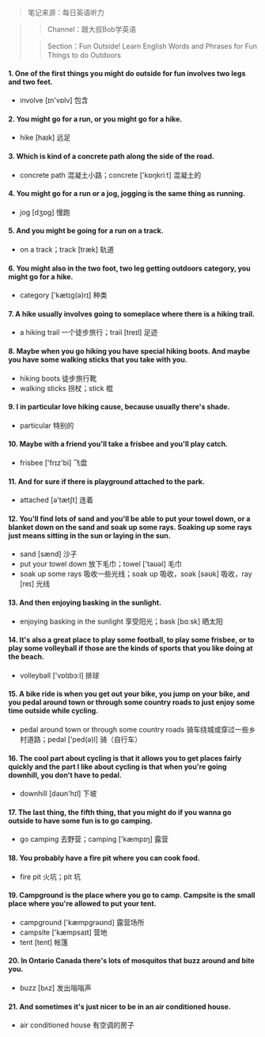 > 笔记来源：每日英语听力

> > Channel：跟大叔Bob学英语
>
> > Section：Fun Outside! Learn English Words and Phrases for Fun Things to do Outdoors

#### 1. One of the first things you might do outside for fun involves two legs and two feet.

- involve [ɪn'vɒlv] 包含

#### 2. You might go for a run, or you might go for a hike.

- hike [haɪk] 远足

#### 3. Which is kind of a concrete path along the side of the road.

- concrete path 混凝土小路；concrete ['kɒŋkriːt] 混凝土的

#### 4. You might go for a run or a jog, jogging is the same thing as running.

- jog [dʒɒg] 慢跑

#### 5. And you might be going for a run on a track.

- on a track；track [træk] 轨道

#### 6. You might also in the two foot, two leg getting outdoors category, you might go for a hike.

- category ['kætɪg(ə)rɪ] 种类

#### 7. A hike usually involves going to someplace where there is a hiking trail.

- a hiking trail 一个徒步旅行；trail [treɪl] 足迹

#### 8. Maybe when you go hiking you have special hiking boots. And maybe you have some walking sticks that you take with you.

- hiking boots 徒步旅行靴
- walking sticks 拐杖；stick 棍

#### 9. I in particular love hiking cause, because usually there's shade.

- particular 特别的

#### 10. Maybe with a friend you'll take a frisbee and you'll play catch.

- frisbee ['frɪz'bi] 飞盘

#### 11. And for sure if there is playground attached to the park.

- attached [ə'tætʃt] 连着

#### 12. You'll find lots of sand and you'll be able to put your towel down, or a blanket down on the sand and soak up some rays. Soaking up some rays just means sitting in the sun or laying in the sun.

- sand [sænd] 沙子
- put your towel down 放下毛巾；towel ['taʊəl] 毛巾
- soak up some rays 吸收一些光线；soak up 吸收，soak [səʊk] 吸收，ray [reɪ] 光线

#### 13. And then enjoying basking in the sunlight.

- enjoying basking in the sunlight 享受阳光；bask [bɑːsk] 晒太阳

#### 14. It's also a great place to play some football, to play some frisbee, or to play some volleyball if those are the kinds of sports that you like doing at the beach.

- volleyball ['vɒlɪbɔːl] 排球

#### 15. A bike ride is when you get out your bike, you jump on your bike, and you pedal around town or through some country roads to just enjoy some time outside while cycling.

- pedal around town or through some country roads 骑车绕城或穿过一些乡村道路；pedal ['ped(ə)l] 骑（自行车）

#### 16. The cool part about cycling is that it allows you to get places fairly quickly and the part I like about cycling is that when you're going downhill, you don't have to pedal.

- downhill [daʊn'hɪl] 下坡

#### 17. The last thing, the fifth thing, that you might do if you wanna go outside to have some fun is to go camping.

- go camping 去野营；camping ['kæmpɪŋ] 露营

#### 18. You probably have a fire pit where you can cook food.

- fire pit 火坑；pit 坑

#### 19. Campground is the place where you go to camp. Campsite is the small place where you're allowed to put your tent.

- campground ['kæmpgrəʊnd] 露营场所
- campsite ['kæmpsaɪt] 营地
- tent [tent] 帐篷

#### 20. In Ontario Canada there's lots of mosquitos that buzz around and bite you.

- buzz [bʌz] 发出嗡嗡声

#### 21. And sometimes it's just nicer to be in an air conditioned house.

- air conditioned house 有空调的房子